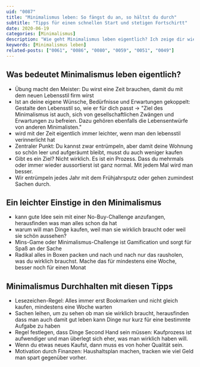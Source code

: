 ```yaml
---
uid: "0087"
title: "Minimalismus leben: So fängst du an, so hältst du durch"
subtitle: "Tipps für einen schnellen Start und stetigen Fortschirtt"
date: 2020-06-19
categories: [Minimalismus]
description: "Wie geht Minimalismus leben eigentlich? Ich zeige dir wie du schnell und einfach anfängst und wie du Minimalismus durchhalten kannst."
keywords: [Minimalismus leben]
related-posts: ["0061", "0086", "0080", "0059", "0051", "0049"]
---
```


## Was bedeutet Minimalismus leben eigentlich?
- Übung macht den Meister: Du wirst eine Zeit brauchen, damit du mit dem neuen Lebensstil firm wirst
- Ist an deine eigene Wünsche, Bedürfnisse und Erwartungen gekoppelt: Gestalte den Lebensstil so, wie er für dich passt -> "Ziel des Minimalismus ist auch, sich von gesellschaftlichen Zwängen und Erwartungen zu befreien. Dazu gehören ebenfalls die Lebensentwürfe von anderen Minimalisten."
- wird mit der Zeit eigentlich immer leichter, wenn man den lebensstil verinnerlicht hat
- Zentraler Punkt: Du kannst zwar entrümpeln, aber damit deine Wohnung so schön leer und aufgeräumt bleibt, musst du auch weniger kaufen
- Gibt es ein Ziel? Nicht wirklich. Es ist ein Prozess. Dass du mehrmals oder immer wieder aussortierst ist ganz normal. Mit jedem Mal wird man besser.
- Wir entrümpeln jedes Jahr mit dem Frühjahrsputz oder gehen zumindest Sachen durch.

## Ein leichter Einstige in den Minimalismus
- kann gute Idee sein mit einer No-Buy-Challenge anzufangen, herausfinden was man alles schon da hat
- warum will man Dinge kaufen, weil man sie wirklich braucht oder weil sie schön aussehen?
- Mins-Game oder Minimalismus-Challenge ist Gamification und  sorgt für Spaß an der Sache
- Radikal alles in Boxen packen und nach und nach nur das rausholen, was du wirklich brauchst. Mache das für mindestens eine Woche, besser noch für einen Monat

## Minimalismus Durchhalten mit diesen Tipps
- Lesezeichen-Regel: Alles immer erst Bookmarken und nicht gleich kaufen, mindestens eine Woche warten
- Sachen leihen, um zu sehen ob man sie wirklich braucht, herausfinden dass man auch damit gut leben kann Dinge nur kurz für eine bestimmte Aufgabe zu haben
- Regel festlegen, dass Dinge Second Hand sein müssen: Kaufprozess ist aufwendiger und man überlegt sich eher, was man wirklich haben will.
- Wenn du etwas neues Kaufst, dann muss es von hoher Qualität sein.
- Motivation durch Finanzen: Haushaltsplan machen, tracken wie viel Geld man spart gegenüber vorher.
